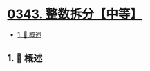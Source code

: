 # [0343. 整数拆分【中等】](https://github.com/Tdahuyou/TNotes.leetcode/tree/main/notes/0343.%20%E6%95%B4%E6%95%B0%E6%8B%86%E5%88%86%E3%80%90%E4%B8%AD%E7%AD%89%E3%80%91)

<!-- region:toc -->

- [1. 📝 概述](#1--概述)

<!-- endregion:toc -->

## 1. 📝 概述
